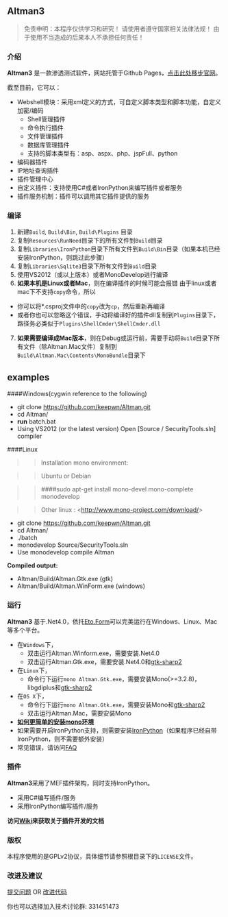 ## Altman3
> 免责申明：本程序仅供学习和研究！
> 请使用者遵守国家相关法律法规！
> 由于使用不当造成的后果本人不承担任何责任！

### 介绍
**Altman3** 是一款渗透测试软件，网站托管于Github Pages，[点击此处移步官网](http://altman.keepwn.com)。

截至目前，它可以：

- Webshell模块：采用xml定义的方式，可自定义脚本类型和脚本功能，自定义加密/编码
	- Shell管理插件
	- 命令执行插件
	- 文件管理插件
	- 数据库管理插件
	- 支持的脚本类型有：asp、aspx、php、jspFull、python
- 编码器插件
- IP地址查询插件
- 插件管理中心
- 自定义插件：支持使用C#或者IronPython来编写插件或者服务
- 插件服务机制：插件可以调用其它插件提供的服务

### 编译
1. 新建`Build`,  `Build\Bin`,  `Build\Plugins` 目录
2. 复制`Resources\RunNeed`目录下的所有文件到`Build`目录
3. 复制`Libraries\IronPython`目录下所有文件到`Build\Bin`目录（如果本机已经安装IronPython，则跳过此步骤）
4. 复制`Libraries\Sqlite3`目录下所有文件到`Build`目录
5. 使用VS2012（或以上版本）或者MonoDevelop进行编译
6. **如果本机是Linux或者Mac**，则在编译插件的时候可能会报错
  由于linux或者mac下不支持`copy`命令，所以
  - 你可以将*.csproj文件中的`copy`改为`cp`，然后重新再编译
  - 或者你也可以忽略这个错误，手动将编译好的插件dll复制到`Plugins`目录下，路径务必类似于`Plugins\ShellCmder\ShellCmder.dll`
7. **如果需要编译成Mac版本**，则在Debug或运行前，需要手动将`Build`目录下所有文件（除Altman.Mac文件）复制到`Build\Altman.Mac\Contents\MonoBundle`目录下


examples
----


####Windows(cygwin reference to the following)


- git clone https://github.com/keepwn/Altman.git
- cd Altman/
- **run**  batch.bat
- Using VS2012 (or the latest version) Open [Source / SecurityTools.sln] compiler


####Linux

>>Installation mono environment:

>>Ubuntu or Debian


>>####sudo apt-get install mono-devel mono-complete monodevelop


>>Other linux : <<http://www.mono-project.com/download/>>


- git clone <https://github.com/keepwn/Altman.git>
- cd Altman/
- ./batch
- monodevelop Source/SecurityTools.sln  
- Use monodevelop compile Altman


**Compiled output:**

- Altman/Build/Altman.Gtk.exe (gtk)
- Altman/Build/Altman.WinForm.exe (windows)



### 运行
**Altman3** 基于.Net4.0，依托[Eto.Form](https://github.com/picoe/Eto)可以完美运行在Windows、Linux、Mac等多个平台。

- 在`Windows`下，
	- 双击运行Altman.Winform.exe，需要安装.Net4.0
	- 双击运行Altman.Gtk.exe，需要安装.Net4.0和[gtk-sharp2](http://download.xamarin.com/GTKforWindows/Windows/gtk-sharp-2.12.25.msi)
- 在`Linux`下，
	- 命令行下运行`mono Altman.Gtk.exe`，需要安装Mono(>=3.2.8)，libgdiplus和[gtk-sharp2](https://github.com/mono/gtk-sharp/releases/tag/gtk-sharp-2.12.27)
- 在`OS X`下，
	- 命令行下运行`mono Altman.Gtk.exe`，需要安装Mono和[gtk-sharp2](https://github.com/mono/gtk-sharp/releases/tag/gtk-sharp-2.12.27)
	- 双击运行Altman.Mac，需要安装Mono
- [**如何更简单的安装mono环境**](http://www.mono-project.com/download/)
- 如果需要开启IronPython支持，则需要安装[IronPython](http://ironpython.codeplex.com/)（如果程序已经自带IronPython，则不需要额外安装）
- 常见错误，请访问[FAQ](https://github.com/keepwn/Altman/wiki/FAQ)

### 插件
**Altman3**采用了MEF插件架构，同时支持IronPython。

- 采用C#编写插件/服务
- 采用IronPython编写插件/服务

**访问[Wiki](https://github.com/keepwn/Altman/wiki)来获取关于插件开发的文档**

### 版权
本程序使用的是GPLv2协议，具体细节请参照根目录下的`LICENSE`文件。

### 改进及建议

[提交问题](https://github.com/keepwn/Altman/issues) OR [改进代码](https://github.com/keepwn/Altman/pulls)

你也可以选择加入技术讨论群:  331451473